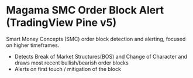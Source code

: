 # Magama SMC Order Block  Alert (TradingView Pine v5)

Smart Money Concepts (SMC) order block detection and alerting, focused on higher timeframes.
- Detects Break of Market Structures(BOS) and Change of Character and draws most recent bullish/bearish order blocks
- Alerts on first touch / mitigation of the block
  

